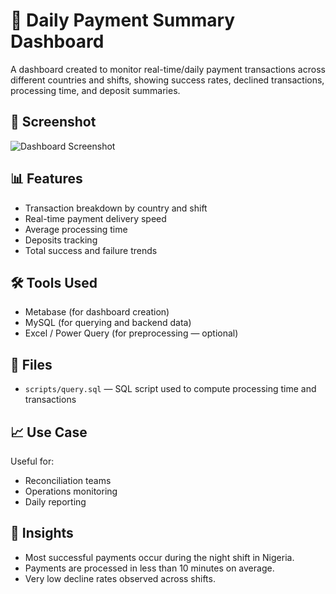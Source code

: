 # 🧾 Daily Payment Summary Dashboard

A dashboard created to monitor real-time/daily payment transactions across different countries and shifts, showing success rates, declined transactions, processing time, and deposit summaries.

## 📸 Screenshot

![Dashboard Screenshot](assets/dashboard-screenshot.png)

## 📊 Features

- Transaction breakdown by country and shift
- Real-time payment delivery speed
- Average processing time
- Deposits tracking
- Total success and failure trends

## 🛠 Tools Used

- Metabase (for dashboard creation)
- MySQL (for querying and backend data)
- Excel / Power Query (for preprocessing — optional)

## 📁 Files

- `scripts/query.sql` — SQL script used to compute processing time and transactions


## 📈 Use Case

Useful for:
- Reconciliation teams
- Operations monitoring
- Daily reporting

## 🧠 Insights

- Most successful payments occur during the night shift in Nigeria.
- Payments are processed in less than 10 minutes on average.
- Very low decline rates observed across shifts.



